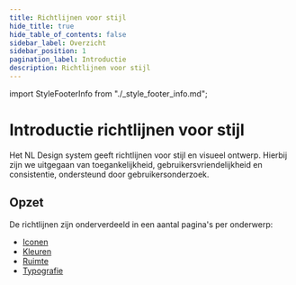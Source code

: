 ```yaml
---
title: Richtlijnen voor stijl
hide_title: true
hide_table_of_contents: false
sidebar_label: Overzicht
sidebar_position: 1
pagination_label: Introductie
description: Richtlijnen voor stijl
---
```


<!-- @license CC0-1.0 -->

import StyleFooterInfo from "./\_style_footer_info.md";

# Introductie richtlijnen voor stijl

Het NL Design system geeft richtlijnen voor stijl en visueel ontwerp. Hierbij zijn we uitgegaan van toegankelijkheid, gebruikersvriendelijkheid en consistentie, ondersteund door gebruikersonderzoek.

## Opzet

De richtlijnen zijn onderverdeeld in een aantal pagina's per onderwerp:

- [Iconen](./iconen.md)
- [Kleuren](./kleuren.md)
- [Ruimte](./ruimte.md)
- [Typografie](./typografie.md)

<StyleFooterInfo />
